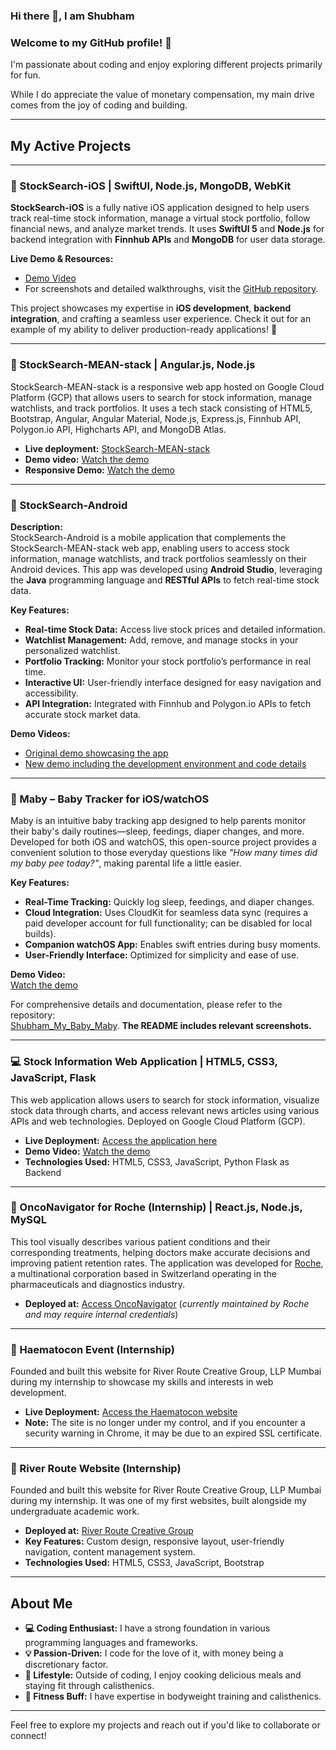 ### Hi there 👋, I am Shubham

### Welcome to my GitHub profile! 👋
I'm passionate about coding and enjoy exploring different projects primarily for fun. 

While I do appreciate the value of monetary compensation, my main drive comes from the joy of coding and building.

---

## My Active Projects

---

### 🍎 StockSearch-iOS | SwiftUI, Node.js, MongoDB, WebKit

**StockSearch-iOS** is a fully native iOS application designed to help users track real-time stock information, manage a virtual stock portfolio, follow financial news, and analyze market trends. It uses **SwiftUI 5** and **Node.js** for backend integration with **Finnhub APIs** and **MongoDB** for user data storage.

**Live Demo & Resources:**
- [Demo Video](https://drive.google.com/file/d/1RwTzVMQGPPdLmhJzjZISZDD7EmHEtHNV/view?usp=drive_link)  
- For screenshots and detailed walkthroughs, visit the [GitHub repository](https://github.com/shubhamBafna22022001/StockSearch-iOS).

This project showcases my expertise in **iOS development**, **backend integration**, and crafting a seamless user experience. Check it out for an example of my ability to deliver production-ready applications! 🚀

----

### 🚀 StockSearch-MEAN-stack | Angular.js, Node.js

StockSearch-MEAN-stack is a responsive web app hosted on Google Cloud Platform (GCP) that allows users to search for stock information, manage watchlists, and track portfolios. It uses a tech stack consisting of HTML5, Bootstrap, Angular, Angular Material, Node.js, Express.js, Finnhub API, Polygon.io API, Highcharts API, and MongoDB Atlas.

- **Live deployment:** [StockSearch-MEAN-stack](https://bafna-stockmean.wl.r.appspot.com/)
- **Demo video:** [Watch the demo](https://drive.google.com/file/d/1mWc04X7vy8GwKkTgFgsLHIKvuCygMoro/view?usp=sharing)
- **Responsive Demo:** [Watch the demo](https://drive.google.com/file/d/17z5bImuNK6So0WQ0mdNiFz0bGUj-sEZR/view?usp=sharing)

---

### 📱 StockSearch-Android

**Description:**  
StockSearch-Android is a mobile application that complements the StockSearch-MEAN-stack web app, enabling users to access stock information, manage watchlists, and track portfolios seamlessly on their Android devices. This app was developed using **Android Studio**, leveraging the **Java** programming language and **RESTful APIs** to fetch real-time stock data.

**Key Features:**
- **Real-time Stock Data:** Access live stock prices and detailed information.
- **Watchlist Management:** Add, remove, and manage stocks in your personalized watchlist.
- **Portfolio Tracking:** Monitor your stock portfolio’s performance in real time.
- **Interactive UI:** User-friendly interface designed for easy navigation and accessibility.
- **API Integration:** Integrated with Finnhub and Polygon.io APIs to fetch accurate stock market data.

**Demo Videos:**
- [Original demo showcasing the app](https://drive.google.com/file/d/1QR7oBQsvEGCKmPzjUmlVBwrVjbzIpyeZ/view?usp=sharing)
- [New demo including the development environment and code details](https://drive.google.com/file/d/17VpNRr8luGHnrI63ozan7Q-B3a25TMIK/view?usp=sharing)

---

### 👶 Maby – Baby Tracker for iOS/watchOS

Maby is an intuitive baby tracking app designed to help parents monitor their baby's daily routines—sleep, feedings, diaper changes, and more. Developed for both iOS and watchOS, this open-source project provides a convenient solution to those everyday questions like _"How many times did my baby pee today?"_, making parental life a little easier.

**Key Features:**
- **Real-Time Tracking:** Quickly log sleep, feedings, and diaper changes.
- **Cloud Integration:** Uses CloudKit for seamless data sync (requires a paid developer account for full functionality; can be disabled for local builds).
- **Companion watchOS App:** Enables swift entries during busy moments.
- **User-Friendly Interface:** Optimized for simplicity and ease of use.

**Demo Video:**  
[Watch the demo](https://drive.google.com/file/d/1-w3vRJ0pSI0ikDwiU8N-w1b34DTuaFAM/view?usp=drive_link)

For comprehensive details and documentation, please refer to the repository:  
[Shubham_My_Baby_Maby](https://github.com/shubhamBafna22022001/Shubham_My_Baby_Maby). **The README includes relevant screenshots.**

---

### 💻 Stock Information Web Application | HTML5, CSS3, JavaScript, Flask

This web application allows users to search for stock information, visualize stock data through charts, and access relevant news articles using various APIs and web technologies. Deployed on Google Cloud Platform (GCP).

- **Live Deployment:** [Access the application here](https://bafna-stocksearch.wl.r.appspot.com/)
- **Demo Video:** [Watch the demo](https://drive.google.com/file/d/12Pmdc2FXQZTXS3JNwTU16ug1YSArIrwz/view?usp=sharing)
- **Technologies Used:** HTML5, CSS3, JavaScript, Python Flask as Backend

---

### 🏥 OncoNavigator for Roche (Internship) | React.js, Node.js, MySQL

This tool visually describes various patient conditions and their corresponding treatments, helping doctors make accurate decisions and improving patient retention rates. The application was developed for [Roche](https://www.roche.com/), a multinational corporation based in Switzerland operating in the pharmaceuticals and diagnostics industry.

- **Deployed at:** [Access OncoNavigator](https://test.onconavigator.in/) (*currently maintained by Roche and may require internal credentials*)

---

### 🎤 Haematocon Event (Internship)

Founded and built this website for River Route Creative Group, LLP Mumbai during my internship to showcase my skills and interests in web development.

- **Live Deployment:** [Access the Haematocon website](https://haematocon2023.com)
- **Note:** The site is no longer under my control, and if you encounter a security warning in Chrome, it may be due to an expired SSL certificate.

---

### 🌊 River Route Website (Internship)

Founded and built this website for River Route Creative Group, LLP Mumbai during my internship. It was one of my first websites, built alongside my undergraduate academic work.

- **Deployed at:** [River Route Creative Group](https://www.riverroute.in/)
- **Key Features:** Custom design, responsive layout, user-friendly navigation, content management system.
- **Technologies Used:** HTML5, CSS3, JavaScript, Bootstrap

---

## About Me

- **💻 Coding Enthusiast:** I have a strong foundation in various programming languages and frameworks.
- **💡 Passion-Driven:** I code for the love of it, with money being a discretionary factor.
- **🥑 Lifestyle:** Outside of coding, I enjoy cooking delicious meals and staying fit through calisthenics.
- **💪 Fitness Buff:** I have expertise in bodyweight training and calisthenics.

---

Feel free to explore my projects and reach out if you'd like to collaborate or connect!
